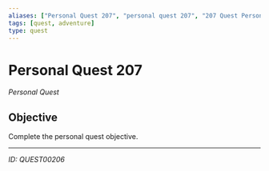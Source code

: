 ```yaml
---
aliases: ["Personal Quest 207", "personal quest 207", "207 Quest Personal"]
tags: [quest, adventure]
type: quest
---
```


# Personal Quest 207

*Personal Quest*

## Objective
Complete the personal quest objective.

---
*ID: QUEST00206*